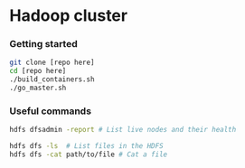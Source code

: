 # Hadoop cluster

### Getting started
```sh
git clone [repo here]
cd [repo here]
./build_containers.sh
./go_master.sh
```

### Useful commands
```sh
hdfs dfsadmin -report # List live nodes and their health

hdfs dfs -ls  # List files in the HDFS
hdfs dfs -cat path/to/file # Cat a file
```
